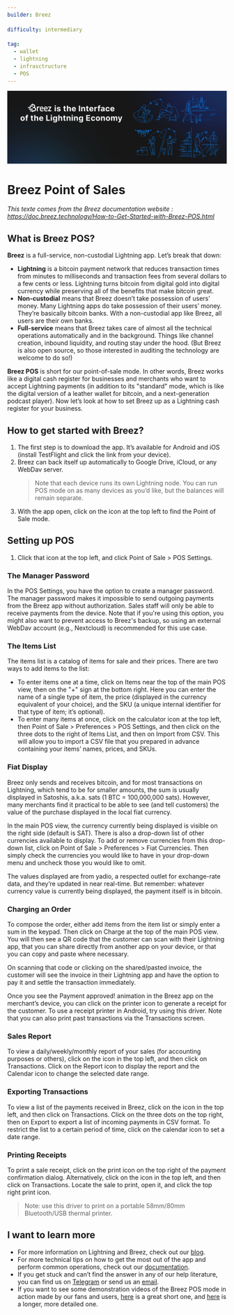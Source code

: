 ```yaml
---
builder: Breez

difficulty: intermediary

tag:
  - wallet
  - lightning
  - infrasctructure
  - POS
---
```


![cover](assets/cover.jpeg)

# Breez Point of Sales

_This texte comes from the Breez documentation website : https://doc.breez.technology/How-to-Get-Started-with-Breez-POS.html_

## What is Breez POS?

**Breez** is a full-service, non-custodial Lightning app. Let’s break that down:

- **Lightning** is a bitcoin payment network that reduces transaction times from minutes to milliseconds and transaction fees from several dollars to a few cents or less. Lightning turns bitcoin from digital gold into digital currency while preserving all of the benefits that make bitcoin great.
- **Non-custodial** means that Breez doesn’t take possession of users’ money. Many Lightning apps do take possession of their users’ money. They’re basically bitcoin banks. With a non-custodial app like Breez, all users are their own banks.
- **Full-service** means that Breez takes care of almost all the technical operations automatically and in the background. Things like channel creation, inbound liquidity, and routing stay under the hood. (But Breez is also open source, so those interested in auditing the technology are welcome to do so!)

**Breez POS** is short for our point-of-sale mode. In other words, Breez works like a digital cash register for businesses and merchants who want to accept Lightning payments (in addition to its "standard" mode, which is like the digital version of a leather wallet for bitcoin, and a next-generation podcast player). Now let’s look at how to set Breez up as a Lightning cash register for your business.

## How to get started with Breez?

1. The first step is to download the app. It’s available for Android and iOS (install TestFlight and click the link from your device).
2. Breez can back itself up automatically to Google Drive, iCloud, or any WebDav server.
   > Note that each device runs its own Lightning node. You can run POS mode on as many devices as you’d like, but the balances will remain separate.
3. With the app open, click on the icon at the top left to find the Point of Sale mode.

## Setting up POS

1. Click that icon at the top left, and click Point of Sale > POS Settings.

### The Manager Password

In the POS Settings, you have the option to create a manager password. The manager password makes it impossible to send outgoing payments from the Breez app without authorization. Sales staff will only be able to receive payments from the device. Note that if you're using this option, you might also want to prevent access to Breez's backup, so using an external WebDav account (e.g., Nextcloud) is recommended for this use case.

### The Items List

The items list is a catalog of items for sale and their prices. There are two ways to add items to the list:

- To enter items one at a time, click on Items near the top of the main POS view, then on the "+" sign at the bottom right. Here you can enter the name of a single type of item, the price (displayed in the currency equivalent of your choice), and the SKU (a unique internal identifier for that type of item; it’s optional).
- To enter many items at once, click on the calculator icon at the top left, then Point of Sale > Preferences > POS Settings, and then click on the three dots to the right of Items List, and then on Import from CSV. This will allow you to import a CSV file that you prepared in advance containing your items’ names, prices, and SKUs.

### Fiat Display

Breez only sends and receives bitcoin, and for most transactions on Lightning, which tend to be for smaller amounts, the sum is usually displayed in Satoshis, a.k.a. sats (1 BTC = 100,000,000 sats). However, many merchants find it practical to be able to see (and tell customers) the value of the purchase displayed in the local fiat currency.

In the main POS view, the currency currently being displayed is visible on the right side (default is SAT). There is also a drop-down list of other currencies available to display. To add or remove currencies from this drop-down list, click on Point of Sale > Preferences > Fiat Currencies. Then simply check the currencies you would like to have in your drop-down menu and uncheck those you would like to omit.

The values displayed are from yadio, a respected outlet for exchange-rate data, and they’re updated in near real-time. But remember: whatever currency value is currently being displayed, the payment itself is in bitcoin.

### Charging an Order

To compose the order, either add items from the item list or simply enter a sum in the keypad. Then click on Charge at the top of the main POS view. You will then see a QR code that the customer can scan with their Lightning app, that you can share directly from another app on your device, or that you can copy and paste where necessary.

On scanning that code or clicking on the shared/pasted invoice, the customer will see the invoice in their Lightning app and have the option to pay it and settle the transaction immediately.

Once you see the Payment approved! animation in the Breez app on the merchant’s device, you can click on the printer icon to generate a receipt for the customer. To use a receipt printer in Android, try using this driver. Note that you can also print past transactions via the Transactions screen.

### Sales Report

To view a daily/weekly/monthly report of your sales (for accounting purposes or others), click on the icon in the top left, and then click on Transactions. Click on the Report icon to display the report and the Calendar icon to change the selected date range.

### Exporting Transactions

To view a list of the payments received in Breez, click on the icon in the top left, and then click on Transactions. Click on the three dots on the top right, then on Export to export a list of incoming payments in CSV format. To restrict the list to a certain period of time, click on the calendar icon to set a date range.

### Printing Receipts

To print a sale receipt, click on the print icon on the top right of the payment confirmation dialog. Alternatively, click on the icon in the top left, and then click on Transactions. Locate the sale to print, open it, and click the top right print icon.

> Note: use this driver to print on a portable 58mm/80mm Bluetooth/USB thermal printer.

## I want to learn more

- For more information on Lightning and Breez, check out our [blog](https://breez.technology/blog).
- For more technical tips on how to get the most out of the app and perform common operations, check out our [documentation](https://breez.technology/documentation).
- If you get stuck and can’t find the answer in any of our help literature, you can find us on [Telegram](https://t.me/breez_labs) or send us an [email](mailto:support@breez.technology).
- If you want to see some demonstration videos of the Breez POS mode in action made by our fans and users, [here](https://www.youtube.com/watch?v=xxxx) is a great short one, and [here](https://www.youtube.com/watch?v=xxxx) is a longer, more detailed one.
